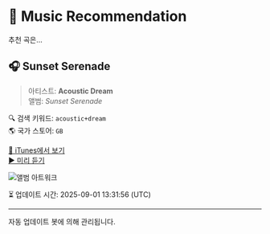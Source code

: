 
# 🎵 Music Recommendation

추천 곡은...

## 🎧 Sunset Serenade  
> 아티스트: **Acoustic Dream**  
> 앨범: _Sunset Serenade_  

🔍 검색 키워드: `acoustic+dream`  
🌎 국가 스토어: `GB`

[🔗 iTunes에서 보기](https://music.apple.com/gb/album/sunset-serenade/1171533753?i=1171533841&uo=4)  
[▶️ 미리 듣기](https://audio-ssl.itunes.apple.com/itunes-assets/AudioPreview71/v4/ff/5f/f8/ff5ff8e8-a9e6-1a51-26ed-8092d8ccb85e/mzaf_4518971698367746077.plus.aac.p.m4a)

![앨범 아트워크](https://is1-ssl.mzstatic.com/image/thumb/Music71/v4/c6/11/16/c61116ad-7154-9e4d-b21d-367afa84a6d7/191061007470.jpg/100x100bb.jpg)

⏳ 업데이트 시간: 2025-09-01 13:31:56 (UTC)

---
자동 업데이트 봇에 의해 관리됩니다.
